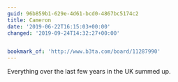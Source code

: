 ```yaml
---
guid: 96b859b1-629e-4d61-bcd0-4867bc5174c2
title: Cameron
date: '2019-06-22T16:15:03+00:00'
changed: '2019-09-24T14:32:27+00:00'


bookmark_of: 'http://www.b3ta.com/board/11287990'
---
```


Everything over the last few years in the UK summed up. 
